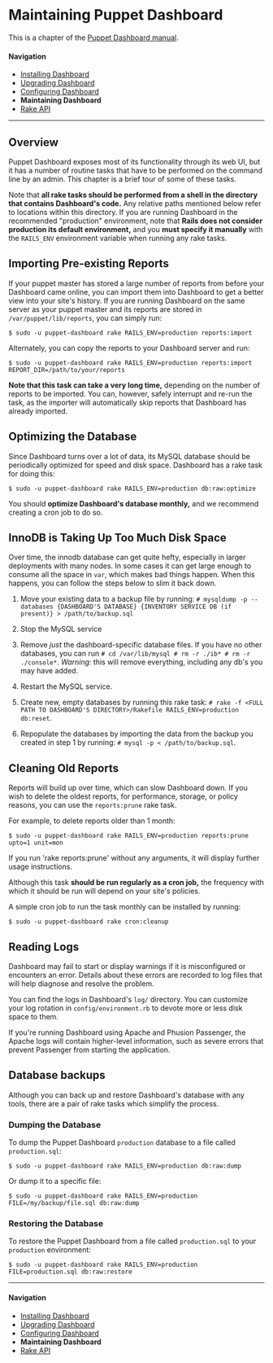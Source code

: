 Maintaining Puppet Dashboard
=====

This is a chapter of the [Puppet Dashboard manual](./index.markdown).

#### Navigation

* [Installing Dashboard](./bootstrapping.markdown)
* [Upgrading Dashboard](./upgrading.markdown)
* [Configuring Dashboard](./configuring.markdown)
* **Maintaining Dashboard**
* [Rake API](./rake_api.markdown)

* * * 

Overview
--------

Puppet Dashboard exposes most of its functionality through its web UI, but it has a number of routine tasks that have to be performed on the command line by an admin. This chapter is a brief tour of some of these tasks.

Note that **all rake tasks should be performed from a shell in the directory that contains Dashboard's code.** Any relative paths mentioned below refer to locations within this directory. If you are running Dashboard in the recommended "production" environment, note that **Rails does not consider production its default environment,** and you **must specify it manually** with the `RAILS_ENV` environment variable when running any rake tasks.

Importing Pre-existing Reports
-----

If your puppet master has stored a large number of reports from before your Dashboard came online, you can import them into Dashboard to get a better view into your site's history. If you are running Dashboard on the same server as your puppet master and its reports are stored in `/var/puppet/lib/reports`, you can simply run:

    $ sudo -u puppet-dashboard rake RAILS_ENV=production reports:import

Alternately, you can copy the reports to your Dashboard server and run:

    $ sudo -u puppet-dashboard rake RAILS_ENV=production reports:import REPORT_DIR=/path/to/your/reports

**Note that this task can take a very long time,** depending on the number of reports to be imported. You can, however, safely interrupt and re-run the task, as the importer will automatically skip reports that Dashboard has already imported. 

Optimizing the Database
-----

Since Dashboard turns over a lot of data, its MySQL database should be periodically optimized for speed and disk space. Dashboard has a rake task for doing this:

    $ sudo -u puppet-dashboard rake RAILS_ENV=production db:raw:optimize

You should **optimize Dashboard's database monthly,** and we recommend creating a cron job to do so.

InnoDB is Taking Up Too Much Disk Space
-----

Over time, the innodb database can get quite hefty, especially in larger deployments with many nodes. In some cases it can get large enough to consume all the space in `var`, which makes bad things happen. When this happens, you can follow the steps below to slim it back down.

1. Move your existing data to a backup file by running: `# mysqldump -p --databases {DASHBOARD'S DATABASE} {INVENTORY SERVICE DB (if present)} > /path/to/backup.sql`

2. Stop the MySQL service

3. Remove *just* the dashboard-specific database files. If you have no other databases, you can run `# cd /var/lib/mysql # rm -r ./ib* # rm -r ./console*`. *Warning:* this will remove everything, including any db's you may have added.

4. Restart the MySQL service.

5. Create new, empty databases by running this rake task: `# rake -f <FULL PATH TO DASHBOARD'S DIRECTORY>/Rakefile RAILS_ENV=production db:reset`.

6. Repopulate the databases by importing the data from the backup you created in step 1 by running: `# mysql -p < /path/to/backup.sql`.


Cleaning Old Reports
----------------

Reports will build up over time, which can slow Dashboard down. If you wish to delete the oldest reports, for performance, storage, or policy reasons, you can use the `reports:prune` rake task. 

For example, to delete reports older than 1 month:

    $ sudo -u puppet-dashboard rake RAILS_ENV=production reports:prune upto=1 unit=mon

If you run 'rake reports:prune' without any arguments, it will display further usage instructions.

Although this task **should be run regularly as a cron job,** the frequency with which it should be run will depend on your site's policies.

A simple cron job to run the task monthly can be installed by running:

    $ sudo -u puppet-dashboard rake cron:cleanup



Reading Logs
---------

Dashboard may fail to start or display warnings if it is misconfigured or encounters an error. Details about these errors are recorded to log files that will help diagnose and resolve the problem.

You can find the logs in Dashboard's `log/` directory. You can customize your log rotation in `config/environment.rb` to devote more or less disk space to them.

If you're running Dashboard using Apache and Phusion Passenger, the Apache logs will contain higher-level information, such as severe errors that prevent Passenger from starting the application. 

Database backups
----------------

Although you can back up and restore Dashboard's database with any tools, there are a pair of rake tasks which simplify the process. 

### Dumping the Database

To dump the Puppet Dashboard `production` database to a file called `production.sql`:

    $ sudo -u puppet-dashboard rake RAILS_ENV=production db:raw:dump

Or dump it to a specific file:

    $ sudo -u puppet-dashboard rake RAILS_ENV=production FILE=/my/backup/file.sql db:raw:dump

### Restoring the Database

To restore the Puppet Dashboard from a file called `production.sql` to your `production` environment:

    $ sudo -u puppet-dashboard rake RAILS_ENV=production FILE=production.sql db:raw:restore


* * * 

#### Navigation

* [Installing Dashboard](./bootstrapping.markdown)
* [Upgrading Dashboard](./upgrading.markdown)
* [Configuring Dashboard](./configuring.markdown)
* **Maintaining Dashboard**
* [Rake API](./rake_api.markdown)

